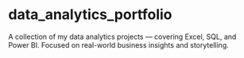 # data_analytics_portfolio
A collection of my data analytics projects — covering Excel, SQL, and Power BI. Focused on real-world business insights and storytelling.
